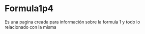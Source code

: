 # Formula1p4
Es una pagina creada para información sobre la formula 1 y todo lo relacionado con la misma
